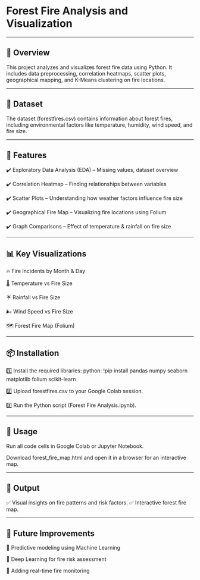 # Forest Fire Analysis and Visualization

---

## 📌 Overview 

This project analyzes and visualizes forest fire data using Python. It includes data preprocessing, correlation heatmaps, scatter plots, geographical mapping, and K-Means clustering on fire locations.

---
## 📂 Dataset

The dataset (forestfires.csv) contains information about forest fires, including environmental factors like temperature, humidity, wind speed, and fire size.

---
## 🚀 Features

✔️ Exploratory Data Analysis (EDA) – Missing values, dataset overview

✔️ Correlation Heatmap – Finding relationships between variables

✔️ Scatter Plots – Understanding how weather factors influence fire size

✔️ Geographical Fire Map – Visualizing fire locations using Folium

✔️ Graph Comparisons – Effect of temperature & rainfall on fire size

---

## 📊 Key Visualizations

🔥 Fire Incidents by Month & Day

🌡️ Temperature vs Fire Size

☔ Rainfall vs Fire Size

🌬️ Wind Speed vs Fire Size

🗺 Forest Fire Map (Folium)

---

## 📦 Installation

1️⃣ Install the required libraries:
python:
!pip install pandas numpy seaborn matplotlib folium scikit-learn

2️⃣ Upload forestfires.csv to your Google Colab session.

3️⃣ Run the Python script (Forest Fire Analysis.ipynb).

---

## 📍 Usage

Run all code cells in Google Colab or Jupyter Notebook.

Download forest_fire_map.html and open it in a browser for an interactive map.

---

## 📜 Output

✅ Visual insights on fire patterns and risk factors.
✅ Interactive forest fire map.

---

## 🤖 Future Improvements

🔹 Predictive modeling using Machine Learning

🔹 Deep Learning for fire risk assessment

🔹 Adding real-time fire monitoring
